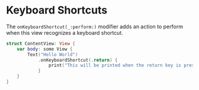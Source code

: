 # Keyboard Shortcuts

The `onKeyboardShortcut(_:perform:)` modifier adds an action to perform when this view recognizes a keyboard shortcut.

```swift
struct ContentView: View {
    var body: some View {
        Text("Hello World")
            .onKeyboardShortcut(.return) {
                print("This will be printed when the return key is pressed.")
            }
    }
}
```
